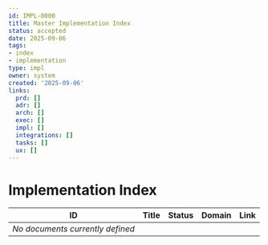 ```yaml
---
id: IMPL-0000
title: Master Implementation Index
status: accepted
date: 2025-09-06
tags:
- index
- implementation
type: impl
owner: system
created: '2025-09-06'
links:
  prd: []
  adr: []
  arch: []
  exec: []
  impl: []
  integrations: []
  tasks: []
  ux: []
---
```


# Implementation Index

| ID | Title | Status | Domain | Link |
|---|---|---|---|---|
| *No documents currently defined* |  |  |  |  |